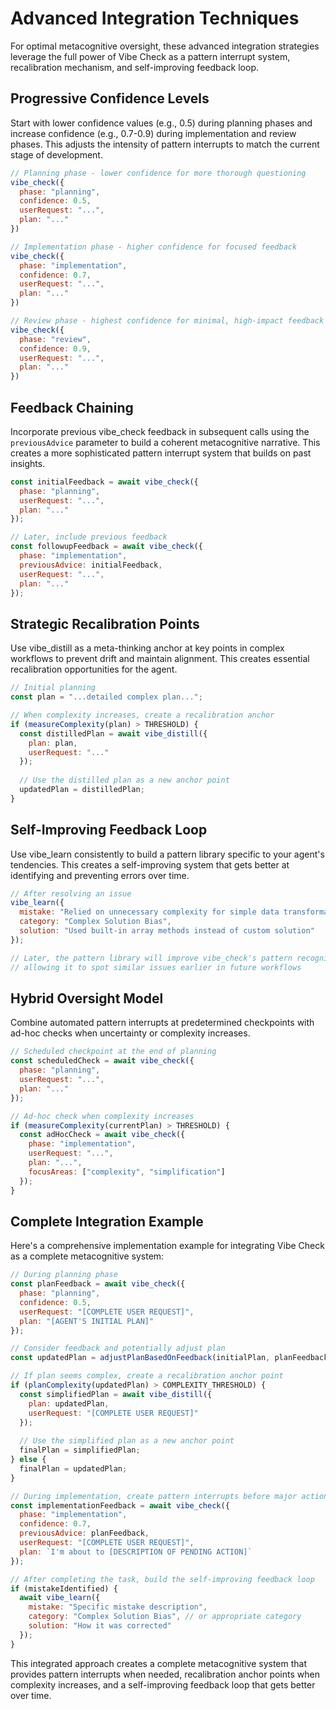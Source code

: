 # Advanced Integration Techniques

For optimal metacognitive oversight, these advanced integration strategies leverage the full power of Vibe Check as a pattern interrupt system, recalibration mechanism, and self-improving feedback loop.

## Progressive Confidence Levels

Start with lower confidence values (e.g., 0.5) during planning phases and increase confidence (e.g., 0.7-0.9) during implementation and review phases. This adjusts the intensity of pattern interrupts to match the current stage of development.

```javascript
// Planning phase - lower confidence for more thorough questioning
vibe_check({
  phase: "planning",
  confidence: 0.5,
  userRequest: "...",
  plan: "..."
})

// Implementation phase - higher confidence for focused feedback
vibe_check({
  phase: "implementation",
  confidence: 0.7,
  userRequest: "...",
  plan: "..."
})

// Review phase - highest confidence for minimal, high-impact feedback
vibe_check({
  phase: "review",
  confidence: 0.9,
  userRequest: "...",
  plan: "..."
})
```

## Feedback Chaining

Incorporate previous vibe_check feedback in subsequent calls using the `previousAdvice` parameter to build a coherent metacognitive narrative. This creates a more sophisticated pattern interrupt system that builds on past insights.

```javascript
const initialFeedback = await vibe_check({
  phase: "planning",
  userRequest: "...",
  plan: "..."
});

// Later, include previous feedback
const followupFeedback = await vibe_check({
  phase: "implementation",
  previousAdvice: initialFeedback,
  userRequest: "...",
  plan: "..."
});
```

## Strategic Recalibration Points

Use vibe_distill as a meta-thinking anchor at key points in complex workflows to prevent drift and maintain alignment. This creates essential recalibration opportunities for the agent.

```javascript
// Initial planning
const plan = "...detailed complex plan...";

// When complexity increases, create a recalibration anchor
if (measureComplexity(plan) > THRESHOLD) {
  const distilledPlan = await vibe_distill({
    plan: plan,
    userRequest: "..."
  });
  
  // Use the distilled plan as a new anchor point
  updatedPlan = distilledPlan;
}
```

## Self-Improving Feedback Loop

Use vibe_learn consistently to build a pattern library specific to your agent's tendencies. This creates a self-improving system that gets better at identifying and preventing errors over time.

```javascript
// After resolving an issue
vibe_learn({
  mistake: "Relied on unnecessary complexity for simple data transformation",
  category: "Complex Solution Bias",
  solution: "Used built-in array methods instead of custom solution"
});

// Later, the pattern library will improve vibe_check's pattern recognition
// allowing it to spot similar issues earlier in future workflows
```

## Hybrid Oversight Model

Combine automated pattern interrupts at predetermined checkpoints with ad-hoc checks when uncertainty or complexity increases.

```javascript
// Scheduled checkpoint at the end of planning
const scheduledCheck = await vibe_check({
  phase: "planning",
  userRequest: "...",
  plan: "..."
});

// Ad-hoc check when complexity increases
if (measureComplexity(currentPlan) > THRESHOLD) {
  const adHocCheck = await vibe_check({
    phase: "implementation",
    userRequest: "...",
    plan: "...",
    focusAreas: ["complexity", "simplification"]
  });
}
```

## Complete Integration Example

Here's a comprehensive implementation example for integrating Vibe Check as a complete metacognitive system:

```javascript
// During planning phase
const planFeedback = await vibe_check({
  phase: "planning",
  confidence: 0.5,
  userRequest: "[COMPLETE USER REQUEST]",
  plan: "[AGENT'S INITIAL PLAN]"
});

// Consider feedback and potentially adjust plan
const updatedPlan = adjustPlanBasedOnFeedback(initialPlan, planFeedback);

// If plan seems complex, create a recalibration anchor point
if (planComplexity(updatedPlan) > COMPLEXITY_THRESHOLD) {
  const simplifiedPlan = await vibe_distill({
    plan: updatedPlan,
    userRequest: "[COMPLETE USER REQUEST]"
  });
  
  // Use the simplified plan as a new anchor point
  finalPlan = simplifiedPlan;
} else {
  finalPlan = updatedPlan;
}

// During implementation, create pattern interrupts before major actions
const implementationFeedback = await vibe_check({
  phase: "implementation",
  confidence: 0.7,
  previousAdvice: planFeedback,
  userRequest: "[COMPLETE USER REQUEST]",
  plan: `I'm about to [DESCRIPTION OF PENDING ACTION]`
});

// After completing the task, build the self-improving feedback loop
if (mistakeIdentified) {
  await vibe_learn({
    mistake: "Specific mistake description",
    category: "Complex Solution Bias", // or appropriate category
    solution: "How it was corrected"
  });
}
```

This integrated approach creates a complete metacognitive system that provides pattern interrupts when needed, recalibration anchor points when complexity increases, and a self-improving feedback loop that gets better over time.